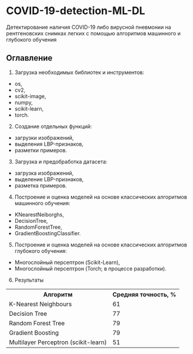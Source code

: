 # COVID-19-detection-ML-DL
 Детектирование наличия COVID-19 либо вирусной пневмонии на рентгеновских снимках легких с помощью алгоритмов машинного и глубокого обучения
## Оглавление
1) Загрузка необходимых библиотек и инструментов:
- os,
- cv2,
- scikit-image,
- numpy,
- scikit-learn,
- torch.
2) Создание отдельных функций:
- загрузки изображений,
- выделения LBP-признаков,
- разметки примеров.
3) Загрузка и предобработка датасета:
- загрузка изображений,
- выделение LBP-признаков,
- разметка примеров.
4) Построение и оценка моделей на основе классических алгоритмов машинного обучения:
- KNearestNeiborghs,
- DecisionTree,
- RandomForestTree,
- GradientBoostingClassifier.
5) Построение и оценка моделей на основе классических алгоритмов глубокого обучения:
- Многослойный персептрон (Scikit-Learn),
- Многослойный персептрон (Torch; в процессе разработки).
6) Результаты
<table>
  <tr><th>Алгоритм</th><th>Средняя точность, %</th></tr>
  <tr><td>K-Nearest Neighbours</td><td>61</td></tr>
  <tr><td>Decision Tree</td><td>77</td></tr>
  <tr><td>Random Forest Tree</td><td>79</td></tr>
  <tr><td>Gradient Boosting</td><td>79</td></tr>
  <tr><td>Multilayer Perceptron (scikit-learn)</td><td>51</td></tr>
</table>
